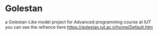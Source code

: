 # Golestan
a Golestan-Like model project for Advanced programming course at IUT 
you can see the refrence here https://golestan.iut.ac.ir/home/Default.htm
